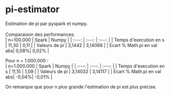 # pi-estimator
Estimation de pi par pyspark et numpy.<br />
<br />
Comparaison des performances: <br />
| n=100.000 | Spark | Numpy |
| :---: | :---: | :---: |
| Temps d'execution en s | 11,30 | 0,11 |
| Valeurs de pi | 3,1442 | 3,14068 |
| Ecart % Math.pi en val abs| 0,08%| 0,02% |<br />

Pour n = 1.000.000 : <br />
| n=1.000.000 | Spark | Numpy |
| :---: | :---: | :---: |
| Temps d'execution en s | 11,15 | 1,09 |
| Valeurs de pi | 3,14032 | 3,14117 |
| Ecart % Math.pi en val abs| -0,04%| -0,01% |<br />

On remarque que pour n plus grande l'estimation de pi est plus précise.

